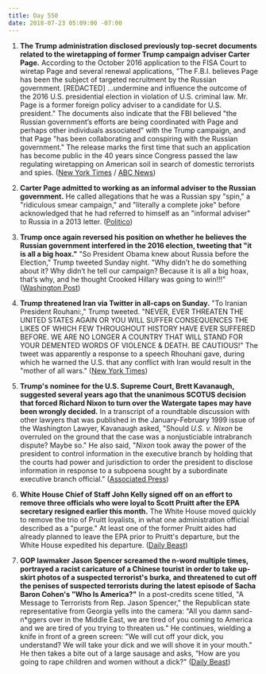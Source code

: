 ```yaml
---
title: Day 550
date: 2018-07-23 05:09:00 -07:00
---
```


1. **The Trump administration disclosed previously top-secret documents related to the wiretapping of former Trump campaign adviser Carter Page.** According to the October 2016 application to the FISA Court to wiretap Page and several renewal applications, "The F.B.I. believes Page has been the subject of targeted recruitment by the Russian government. \[REDACTED\] ...undermine and influence the outcome of the 2016 U.S. presidential election in violation of U.S. criminal law. Mr. Page is a former foreign policy adviser to a candidate for U.S. president." The documents also indicate that the FBI believed "the Russian government’s efforts are being coordinated with Page and perhaps other individuals associated" with the Trump campaign, and that Page "has been collaborating and conspiring with the Russian government." The release marks the first time that such an application has become public in the 40 years since Congress passed the law regulating wiretapping on American soil in search of domestic terrorists and spies. ([New York Times](https://www.nytimes.com/2018/07/21/us/politics/carter-page-fisa.html) / [ABC News](https://abcnews.go.com/Politics/fbi-believed-trump-campaign-aide-carter-page-recruited/story?id=56737033))

2. **Carter Page admitted to working as an informal adviser to the Russian government.** He called allegations that he was a Russian spy "spin," a "ridiculous smear campaign," and "literally a complete joke" before acknowledged that he had referred to himself as an "informal adviser" to Russia in a 2013 letter. ([Politico](https://www.politico.com/story/2018/07/22/carter-page-acknowledges-working-as-informal-adviser-to-russia-735559))

3. **Trump once again reversed his position on whether he believes the Russian government interfered in the 2016 election, tweeting that "it is all a big hoax."** "So President Obama knew about Russia before the Election," Trump tweeted Sunday night. "Why didn’t he do something about it? Why didn’t he tell our campaign? Because it is all a big hoax, that’s why, and he thought Crooked Hillary was going to win!!!" ([Washington Post](https://www.washingtonpost.com/politics/trump-again-reverses-course-on-russian-interference-calls-it-all-a-big-hoax/2018/07/22/c8321528-8e13-11e8-b769-e3fff17f0689_story.html?utm_term=.d286c6f24f06))

4. **Trump threatened Iran via Twitter in all-caps on Sunday.** "To Iranian President Rouhani:," Trump tweeted. "NEVER, EVER THREATEN THE UNITED STATES AGAIN OR YOU WILL SUFFER CONSEQUENCES THE LIKES OF WHICH FEW THROUGHOUT HISTORY HAVE EVER SUFFERED BEFORE. WE ARE NO LONGER A COUNTRY THAT WILL STAND FOR YOUR DEMENTED WORDS OF VIOLENCE & DEATH. BE CAUTIOUS!" The tweet was apparently a response to a speech Rhouhani gave, during which he warned the U.S. that any conflict with Iran would result in the "mother of all wars." ([New York Times](https://www.nytimes.com/2018/07/22/world/middleeast/trump-threatens-iran-twitter.html))

5. **Trump's nominee for the U.S. Supreme Court, Brett Kavanaugh, suggested several years ago that the unanimous SCOTUS decision that forced Richard Nixon to turn over the Watergate tapes may have been wrongly decided.** In a transcript of a roundtable discussion with other lawyers that was published in the January-February 1999 issue of the Washington Lawyer, Kavanaugh asked, "Should *U.S. v. Nixon* be overruled on the ground that the case was a nonjusticiable intrabranch dispute? Maybe so." He also said, "*Nixon* took away the power of the president to control information in the executive branch by holding that the courts had power and jurisdiction to order the president to disclose information in response to a subpoena sought by a subordinate executive branch official." ([Associated Press](https://www.apnews.com/3ea406469d344dd8b2527aed92da6365/High-court-nominee-gets-started-answering-questions))

6. **White House Chief of Staff John Kelly signed off on an effort to remove three officials who were loyal to Scott Pruitt after the EPA secretary resigned earlier this month.** The White House moved quickly to remove the trio of Pruitt loyalists, in what one administration official described as a "purge." At least one of the former Pruitt aides had already planned to leave the EPA prior to Pruitt's departure, but the White House expedited his departure. ([Daily Beast](https://www.thedailybeast.com/john-kelly-signed-off-on-a-purge-of-scott-pruitt-loyalists-from-epa))

7. **GOP lawmaker Jason Spencer screamed the n-word multiple times, portrayed a racist caricature of a Chinese tourist in order to take up-skirt photos of a suspected terrorist's burka, and threatened to cut off the penises of suspected terrorists during the latest episode of Sacha Baron Cohen's "Who Is America?"** In a post-credits scene titled, "A Message to Terrorists from Rep. Jason Spencer," the Republican state representative from Georgia yells into the camera: "All you damn sand-n\*ggers over in the Middle East, we are tired of you coming to America and we are tired of you trying to threaten us." He continues, wielding a knife in front of a green screen: "We will cut off your dick, you understand? We will take your dick and we will shove it in your mouth." He then takes a bite out of a large sausage and asks, “How are you going to rape children and women without a dick?" ([Daily Beast](https://www.thedailybeast.com/gop-lawmaker-jason-spencer-strips-screams-n-word-on-sacha-baron-cohens-who-is-america))